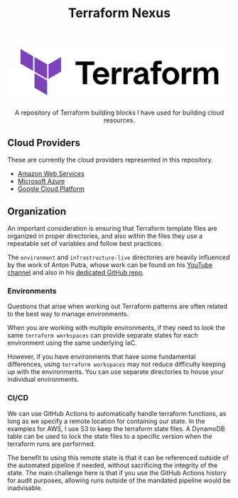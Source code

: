 <h1 align="center"> Terraform Nexus </h1> <br>
<p align="center">
  <a href="https://developer.hashicorp.com/terraform/intro">
  <picture>
    <source media="(prefers-color-scheme: dark)" srcset="_assets/Terraform_onDark.png" width="512">
    <img alt="Terraform" title="Terraform" src="_assets/Terraform_onLight.png" width="512">
  </picture>
  </a>
</p>

<p align="center">
  A repository of Terraform building blocks I have used for building cloud resources.
</p>

## Cloud Providers

These are currently the cloud providers represented in this repository.

- [Amazon Web Services](./terraform-aws/README.md)
- [Microsoft Azure](./terraform-az/README.md)
- [Google Cloud Platform](./terraform-gcp/README.md)


## Organization

An important consideration is ensuring that Terraform template files are organized in proper directories, and also within the files they use a repeatable set of variables and follow best practices.

The `environment` and `infrastructure-live` directories are heavily influenced by the work of Anton Putra, whose work can be found on his [YouTube channel](https://www.youtube.com/@AntonPutra) and also in his [dedicated GitHub repo](https://github.com/antonputra/tutorials).

### Environments

Questions that arise when working out Terraform patterns are often related to the best way to manage environments. 

When you are working with multiple environments, if they need to look the same `terraform workspaces` can provide separate states for each environment using the same underlying IaC. 

However, if you have environments that have some fundamental differences, using `terraform workspaces` may not reduce difficulty keeping up with the environments. You can use separate directories to house your individual environments.

### CI/CD

We can use GitHub Actions to automatically handle terraform functions, as long as we specify a remote location for containing our state. In the examples for AWS, I use S3 to keep the terraform state files. A DynamoDB table can be used to lock the state files to a specific version when the terraform runs are performed.

The benefit to using this remote state is that it can be referenced outside of the automated pipeline if needed, without sacrificing the integrity of the state. The main challenge here is that if you use the GitHub Actions history for audit purposes, allowing runs outside of the mandated pipeline would be inadvisable.
